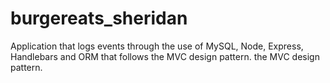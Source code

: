 # burgereats_sheridan
Application that logs events through the use of MySQL, Node, Express, Handlebars and ORM that follows the MVC design pattern.  the MVC design pattern. 
